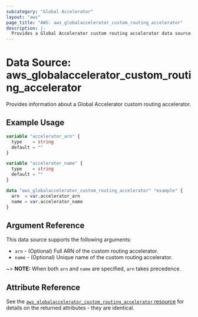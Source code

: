 ```yaml
---
subcategory: "Global Accelerator"
layout: "aws"
page_title: "AWS: aws_globalaccelerator_custom_routing_accelerator"
description: |-
  Provides a Global Accelerator custom routing accelerator data source.
---
```


# Data Source: aws_globalaccelerator_custom_routing_accelerator

Provides information about a Global Accelerator custom routing accelerator.

## Example Usage

```terraform
variable "accelerator_arn" {
  type    = string
  default = ""
}

variable "accelerator_name" {
  type    = string
  default = ""
}

data "aws_globalaccelerator_custom_routing_accelerator" "example" {
  arn  = var.accelerator_arn
  name = var.accelerator_name
}
```

## Argument Reference

This data source supports the following arguments:

* `arn` - (Optional) Full ARN of the custom routing accelerator.
* `name` - (Optional) Unique name of the custom routing accelerator.

~> **NOTE:** When both `arn` and `name` are specified, `arn` takes precedence.

## Attribute Reference

See the [`aws_globalaccelerator_custom_routing_accelerator` resource](/docs/providers/aws/r/globalaccelerator_custom_routing_accelerator.html) for details on the
returned attributes - they are identical.
